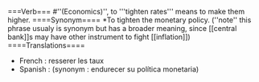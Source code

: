 ===Verb===
#''(Economics)'', to '''tighten rates''' means to make them higher.
====Synonym====
*To tighten the monetary policy. (''note'' this phrase usualy is synonym but has a broader meaning, since [[central bank]]s may have other instrument to fight [[inflation]])
====Translations====
* French : resserer les taux
* Spanish :  (synonym : endurecer su política monetaria)
